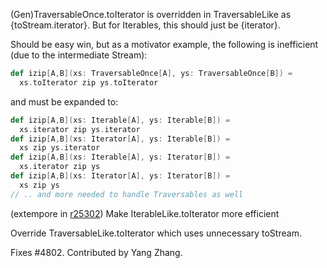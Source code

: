 (Gen)TraversableOnce.toIterator is overridden in TraversableLike as {toStream.iterator}. But for Iterables, this should just be {iterator}.

Should be easy win, but as a motivator example, the following is inefficient (due to the intermediate Stream):

```scala
def izip[A,B](xs: TraversableOnce[A], ys: TraversableOnce[B]) =
  xs.toIterator zip ys.toIterator
```

and must be expanded to:

```scala
def izip[A,B](xs: Iterable[A], ys: Iterable[B]) =
  xs.iterator zip ys.iterator
def izip[A,B](xs: Iterator[A], ys: Iterable[B]) =
  xs zip ys.iterator
def izip[A,B](xs: Iterable[A], ys: Iterator[B]) =
  xs.iterator zip ys
def izip[A,B](xs: Iterator[A], ys: Iterator[B]) =
  xs zip ys
// .. and more needed to handle Traversables as well
```
(extempore in [r25302](https://codereview.scala-lang.org/fisheye/changelog/scala-svn?cs=25302)) Make IterableLike.toIterator more efficient

Override TraversableLike.toIterator which uses unnecessary toStream.

Fixes #4802.  Contributed by Yang Zhang.
